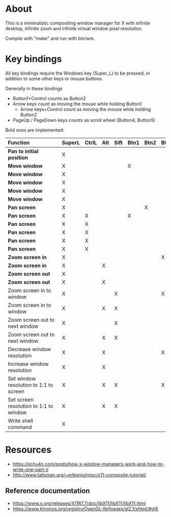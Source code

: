 # About

This is a minimalistic compositing window manager for X with infinite
desktop, infinite zoom and infinite virtual window pixel resolution.

Compile with "make" and run with bin/wm.

# Key bindings

All key bindings require the Windows key (Super_L) to be pressed, in
addition to some other keys or mouse buttons.

Generally in these bindings

* Button1+Control counts as Button2
* Arrow keys count as moving the mouse while holding Button1
  * Arrow keys+Control count as moving the mouse while holding Button2
* PageUp / PageDown keys counts as scroll wheel (Button4, Button5)

Bold ones are implemented:

|Function&nbsp;&nbsp;&nbsp;&nbsp;&nbsp;&nbsp;&nbsp;&nbsp;&nbsp;&nbsp;&nbsp;&nbsp;&nbsp;&nbsp;&nbsp;&nbsp;&nbsp;&nbsp;&nbsp;&nbsp;                                            |SuperL|CtrlL|Alt|Sift|Btn1|Btn2|Btn4|Btn5|Up|Down|Left|Right|Home|Motion|
|-----------------------------------------------|------|-----|---|----|----|----|----|----|--|----|----|-----|----|------|
|**Pan to initial position**                    |X     |     |   |    |    |    |    |    |  |    |    |     |X   |      |
|**Move window**                                |X     |     |   |    |X   |    |    |    |  |    |    |     |    |X     |
|**Move window**                                |X     |     |   |    |    |    |    |    |X |    |    |     |    |      |
|**Move window**                                |X     |     |   |    |    |    |    |    |  |X   |    |     |    |      |
|**Move window**                                |X     |     |   |    |    |    |    |    |  |    |X   |     |    |      |
|**Move window**                                |X     |     |   |    |    |    |    |    |  |    |    |X    |    |      |
|**Pan screen**                                 |X     |     |   |    |    |X   |    |    |  |    |    |     |    |X     |
|**Pan screen**                                 |X     |X    |   |    |X   |    |    |    |  |    |    |     |    |X     |
|**Pan screen**                                 |X     |X    |   |    |    |    |    |    |X |    |    |     |    |      |
|**Pan screen**                                 |X     |X    |   |    |    |    |    |    |  |X   |    |     |    |      |
|**Pan screen**                                 |X     |X    |   |    |    |    |    |    |  |    |X   |     |    |      |
|**Pan screen**                                 |X     |X    |   |    |    |    |    |    |  |    |    |X    |    |      |
|**Zoom screen in**                             |X     |     |   |    |    |    |X   |    |  |    |    |     |    |      |
|**Zoom screen in**                             |X     |     |X  |    |    |    |    |    |X |    |    |     |    |      |
|**Zoom screen out**                            |X     |     |   |    |    |    |    |X   |  |    |    |     |    |      |
|**Zoom screen out**                            |X     |     |X  |    |    |    |    |    |  |X   |    |     |    |      |
|Zoom screen in to window                       |X     |     |   |X   |    |    |X   |    |  |    |    |     |    |      |
|Zoom screen in to window                       |X     |     |X  |X   |    |    |    |    |X |    |    |     |    |      |
|Zoom screen out to next window                 |X     |     |   |X   |    |    |    |X   |  |    |    |     |    |      |
|Zoom screen out to next window                 |X     |     |X  |X   |    |    |    |    |  |X   |    |     |    |      |
|Decrease window resolution                     |X     |     |X  |    |    |    |X   |    |  |    |    |     |    |      |
|Increase window resolution                     |X     |     |X  |    |    |    |    |X   |  |    |    |     |    |      |
|Set window resolution to 1:1 to screen         |X     |     |X  |X   |    |    |X   |    |  |    |    |     |    |      |
|Set screen resolution to 1:1 to window         |X     |     |X  |X   |    |    |    |X   |  |    |    |     |    |      |
|Write shell command                            |X     |     |   |    |    |    |    |    |  |    |    |     |    |      |

  
# Resources

* https://jichu4n.com/posts/how-x-window-managers-work-and-how-to-write-one-part-i/
* http://www.talisman.org/~erlkonig/misc/x11-composite-tutorial/

## Reference documentation
* https://www.x.org/releases/X11R7.7/doc/libX11/libX11/libX11.html
* https://www.khronos.org/registry/OpenGL-Refpages/gl2.1/xhtml/#glX
